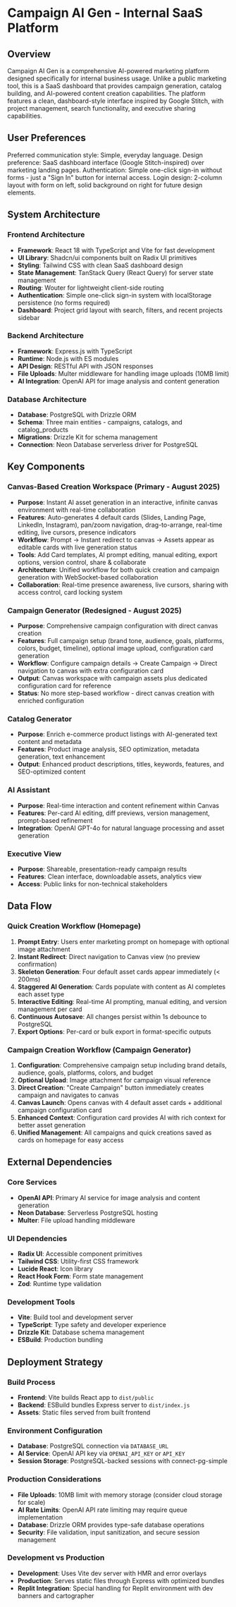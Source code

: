 # Campaign AI Gen - Internal SaaS Platform

## Overview

Campaign AI Gen is a comprehensive AI-powered marketing platform designed specifically for internal business usage. Unlike a public marketing tool, this is a SaaS dashboard that provides campaign generation, catalog building, and AI-powered content creation capabilities. The platform features a clean, dashboard-style interface inspired by Google Stitch, with project management, search functionality, and executive sharing capabilities.

## User Preferences

Preferred communication style: Simple, everyday language.
Design preference: SaaS dashboard interface (Google Stitch-inspired) over marketing landing pages.
Authentication: Simple one-click sign-in without forms - just a "Sign In" button for internal access.
Login design: 2-column layout with form on left, solid background on right for future design elements.

## System Architecture

### Frontend Architecture
- **Framework**: React 18 with TypeScript and Vite for fast development
- **UI Library**: Shadcn/ui components built on Radix UI primitives
- **Styling**: Tailwind CSS with clean SaaS dashboard design
- **State Management**: TanStack Query (React Query) for server state management
- **Routing**: Wouter for lightweight client-side routing
- **Authentication**: Simple one-click sign-in system with localStorage persistence (no forms required)
- **Dashboard**: Project grid layout with search, filters, and recent projects sidebar

### Backend Architecture
- **Framework**: Express.js with TypeScript
- **Runtime**: Node.js with ES modules
- **API Design**: RESTful API with JSON responses
- **File Uploads**: Multer middleware for handling image uploads (10MB limit)
- **AI Integration**: OpenAI API for image analysis and content generation

### Database Architecture
- **Database**: PostgreSQL with Drizzle ORM
- **Schema**: Three main entities - campaigns, catalogs, and catalog_products
- **Migrations**: Drizzle Kit for schema management
- **Connection**: Neon Database serverless driver for PostgreSQL

## Key Components

### Canvas-Based Creation Workspace (Primary - August 2025)
- **Purpose**: Instant AI asset generation in an interactive, infinite canvas environment with real-time collaboration
- **Features**: Auto-generates 4 default cards (Slides, Landing Page, LinkedIn, Instagram), pan/zoom navigation, drag-to-arrange, real-time editing, live cursors, presence indicators
- **Workflow**: Prompt → Instant redirect to canvas → Assets appear as editable cards with live generation status
- **Tools**: Add Card templates, AI prompt editing, manual editing, export options, version control, share & collaborate
- **Architecture**: Unified workflow for both quick creation and campaign generation with WebSocket-based collaboration
- **Collaboration**: Real-time presence awareness, live cursors, sharing with access control, card locking system

### Campaign Generator (Redesigned - August 2025)
- **Purpose**: Comprehensive campaign configuration with direct canvas creation
- **Features**: Full campaign setup (brand tone, audience, goals, platforms, colors, budget, timeline), optional image upload, configuration card generation
- **Workflow**: Configure campaign details → Create Campaign → Direct navigation to canvas with extra configuration card
- **Output**: Canvas workspace with campaign assets plus dedicated configuration card for reference
- **Status**: No more step-based workflow - direct canvas creation with enriched configuration

### Catalog Generator
- **Purpose**: Enrich e-commerce product listings with AI-generated text content and metadata
- **Features**: Product image analysis, SEO optimization, metadata generation, text enhancement
- **Output**: Enhanced product descriptions, titles, keywords, features, and SEO-optimized content

### AI Assistant
- **Purpose**: Real-time interaction and content refinement within Canvas
- **Features**: Per-card AI editing, diff previews, version management, prompt-based refinement
- **Integration**: OpenAI GPT-4o for natural language processing and asset generation

### Executive View
- **Purpose**: Shareable, presentation-ready campaign results
- **Features**: Clean interface, downloadable assets, analytics view
- **Access**: Public links for non-technical stakeholders

## Data Flow

### Quick Creation Workflow (Homepage)
1. **Prompt Entry**: Users enter marketing prompt on homepage with optional image attachment
2. **Instant Redirect**: Direct navigation to Canvas view (no preview confirmation)
3. **Skeleton Generation**: Four default asset cards appear immediately (< 200ms)
4. **Staggered AI Generation**: Cards populate with content as AI completes each asset type
5. **Interactive Editing**: Real-time AI prompting, manual editing, and version management per card
6. **Continuous Autosave**: All changes persist within 1s debounce to PostgreSQL
7. **Export Options**: Per-card or bulk export in format-specific outputs

### Campaign Creation Workflow (Campaign Generator)
1. **Configuration**: Comprehensive campaign setup including brand details, audience, goals, platforms, colors, and budget
2. **Optional Upload**: Image attachment for campaign visual reference
3. **Direct Creation**: "Create Campaign" button immediately creates campaign and navigates to canvas
4. **Canvas Launch**: Opens canvas with 4 default asset cards + additional campaign configuration card
5. **Enhanced Context**: Configuration card provides AI with rich context for better asset generation
6. **Unified Management**: All campaigns and quick creations saved as cards on homepage for easy access

## External Dependencies

### Core Services
- **OpenAI API**: Primary AI service for image analysis and content generation
- **Neon Database**: Serverless PostgreSQL hosting
- **Multer**: File upload handling middleware

### UI Dependencies
- **Radix UI**: Accessible component primitives
- **Tailwind CSS**: Utility-first CSS framework
- **Lucide React**: Icon library
- **React Hook Form**: Form state management
- **Zod**: Runtime type validation

### Development Tools
- **Vite**: Build tool and development server
- **TypeScript**: Type safety and developer experience
- **Drizzle Kit**: Database schema management
- **ESBuild**: Production bundling

## Deployment Strategy

### Build Process
- **Frontend**: Vite builds React app to `dist/public`
- **Backend**: ESBuild bundles Express server to `dist/index.js`
- **Assets**: Static files served from built frontend

### Environment Configuration
- **Database**: PostgreSQL connection via `DATABASE_URL`
- **AI Service**: OpenAI API key via `OPENAI_API_KEY` or `API_KEY`
- **Session Storage**: PostgreSQL-backed sessions with connect-pg-simple

### Production Considerations
- **File Uploads**: 10MB limit with memory storage (consider cloud storage for scale)
- **AI Rate Limits**: OpenAI API rate limiting may require queue implementation
- **Database**: Drizzle ORM provides type-safe database operations
- **Security**: File validation, input sanitization, and secure session management

### Development vs Production
- **Development**: Uses Vite dev server with HMR and error overlays
- **Production**: Serves static files through Express with optimized bundles
- **Replit Integration**: Special handling for Replit environment with dev banners and cartographer